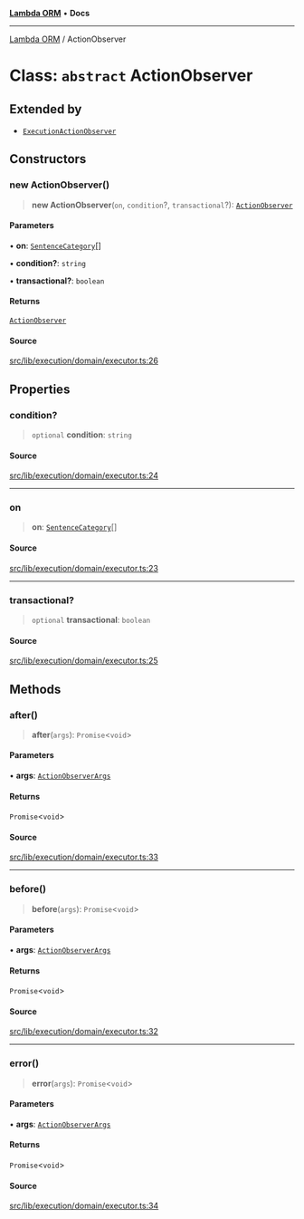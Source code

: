 [**Lambda ORM**](../README.md) • **Docs**

***

[Lambda ORM](../README.md) / ActionObserver

# Class: `abstract` ActionObserver

## Extended by

- [`ExecutionActionObserver`](ExecutionActionObserver.md)

## Constructors

### new ActionObserver()

> **new ActionObserver**(`on`, `condition`?, `transactional`?): [`ActionObserver`](ActionObserver.md)

#### Parameters

• **on**: [`SentenceCategory`](../enumerations/SentenceCategory.md)[]

• **condition?**: `string`

• **transactional?**: `boolean`

#### Returns

[`ActionObserver`](ActionObserver.md)

#### Source

[src/lib/execution/domain/executor.ts:26](https://github.com/lambda-orm/lambdaorm/blob/500b65f534ab1bcb8cf5af2781a7f18794a4944e/src/lib/execution/domain/executor.ts#L26)

## Properties

### condition?

> `optional` **condition**: `string`

#### Source

[src/lib/execution/domain/executor.ts:24](https://github.com/lambda-orm/lambdaorm/blob/500b65f534ab1bcb8cf5af2781a7f18794a4944e/src/lib/execution/domain/executor.ts#L24)

***

### on

> **on**: [`SentenceCategory`](../enumerations/SentenceCategory.md)[]

#### Source

[src/lib/execution/domain/executor.ts:23](https://github.com/lambda-orm/lambdaorm/blob/500b65f534ab1bcb8cf5af2781a7f18794a4944e/src/lib/execution/domain/executor.ts#L23)

***

### transactional?

> `optional` **transactional**: `boolean`

#### Source

[src/lib/execution/domain/executor.ts:25](https://github.com/lambda-orm/lambdaorm/blob/500b65f534ab1bcb8cf5af2781a7f18794a4944e/src/lib/execution/domain/executor.ts#L25)

## Methods

### after()

> **after**(`args`): `Promise`\<`void`\>

#### Parameters

• **args**: [`ActionObserverArgs`](../interfaces/ActionObserverArgs.md)

#### Returns

`Promise`\<`void`\>

#### Source

[src/lib/execution/domain/executor.ts:33](https://github.com/lambda-orm/lambdaorm/blob/500b65f534ab1bcb8cf5af2781a7f18794a4944e/src/lib/execution/domain/executor.ts#L33)

***

### before()

> **before**(`args`): `Promise`\<`void`\>

#### Parameters

• **args**: [`ActionObserverArgs`](../interfaces/ActionObserverArgs.md)

#### Returns

`Promise`\<`void`\>

#### Source

[src/lib/execution/domain/executor.ts:32](https://github.com/lambda-orm/lambdaorm/blob/500b65f534ab1bcb8cf5af2781a7f18794a4944e/src/lib/execution/domain/executor.ts#L32)

***

### error()

> **error**(`args`): `Promise`\<`void`\>

#### Parameters

• **args**: [`ActionObserverArgs`](../interfaces/ActionObserverArgs.md)

#### Returns

`Promise`\<`void`\>

#### Source

[src/lib/execution/domain/executor.ts:34](https://github.com/lambda-orm/lambdaorm/blob/500b65f534ab1bcb8cf5af2781a7f18794a4944e/src/lib/execution/domain/executor.ts#L34)
